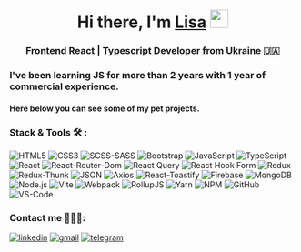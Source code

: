 <h1 align="center">Hi there, I'm <a href="https://www.linkedin.com/in/vasilisa-kirianova" target="_blank">Lisa</a> 
<img src="https://github.com/blackcater/blackcater/raw/main/images/Hi.gif" height="32"/></h1>
<h3 align="center">Frontend React | Typescript Developer from Ukraine 🇺🇦 </h3>

<h3 >I've been learning JS for more than 2 years with 1 year of commercial experience.</h2>
<h4>Here below you can see some of my pet projects.</h3>

<h3>Stack & Tools 🛠️ :</h3>
<p class="has-line-data" data-line-start="0" data-line-end="2"><img src="https://img.shields.io/badge/HTML5-101e3f?style=for-the-badge&amp;logo=html5" alt="HTML5"> <img src="https://img.shields.io/badge/css3-101e3f.svg?style=for-the-badge&amp;logo=css3&amp;logoColor=blue" alt="CSS3"> <img src="https://img.shields.io/badge/SCSS_SASS-101e3f?style=for-the-badge&amp;logo=Sass" alt="SCSS-SASS"> <img src="https://img.shields.io/badge/Bootstrap-101e3f?style=for-the-badge&amp;logo=Bootstrap" alt="Bootstrap"> <img src="https://img.shields.io/badge/Java_Script-101e3f?style=for-the-badge&amp;logo=javascript" alt="JavaScript"> <img src="https://img.shields.io/badge/Type_Script-101e3f?style=for-the-badge&amp;logo=typescript" alt="TypeScript"> <img src="https://img.shields.io/badge/React-101e3f?style=for-the-badge&amp;logo=React" alt="React"> <img src="https://img.shields.io/badge/React_Router_Dom-101e3f?style=for-the-badge&amp;logo=React" alt="React-Router-Dom">  <img src="https://img.shields.io/badge/-React%20Query-101e3f?style=for-the-badge&amp;logo=react%20query&amp;logoColor=blue" alt="React Query">  <img src="https://img.shields.io/badge/React%20Hook%20Form-101e3f.svg?style=for-the-badge&amp;logo=reacthookform&amp;logoColor=pink" alt="React Hook Form">  <img src="https://img.shields.io/badge/redux-101e3f.svg?style=for-the-badge&amp;logo=redux&amp;logoColor=blueviolet" alt="Redux"> <img src="https://img.shields.io/badge/Redux_Thunk-101e3f?style=for-the-badge&amp;logo=reduxsaga" alt="Redux-Thunk"> <img src="https://img.shields.io/badge/JSON-101e3f?style=for-the-badge&amp;logo=JSON" alt="JSON"> <img src="https://img.shields.io/badge/Axios-101e3f?style=for-the-badge&amp;logo=Axios" alt="Axios"> <img src="https://img.shields.io/badge/React_Toastify-101e3f?style=for-the-badge&amp;logo=React_Toastify" alt="React-Toastify"> <img src="https://img.shields.io/badge/Firebase-101e3f?style=for-the-badge&amp;logo=Firebase" alt="Firebase">  <img src="https://img.shields.io/badge/MongoDB-101e3f.svg?style=for-the-badge&amp;logo=mongodb&amp;logoColor=green" alt="MongoDB"> <img src="https://img.shields.io/badge/Node.js-101e3f?style=for-the-badge&amp;logo=Node.js" alt="Node.js"> <img src="https://img.shields.io/badge/vite-101e3f.svg?style=for-the-badge&amp;logo=vite&amp;logoColor=fuchia" alt="Vite"> <img src="https://img.shields.io/badge/webpack-101e3f.svg?style=for-the-badge&amp;logo=webpack&amp;logoColor=blue" alt="Webpack">  <img src="https://img.shields.io/badge/RollupJS-101e3f?style=for-the-badge&amp;logo=rollup.js&amp;logoColor=red" alt="RollupJS"> <img src="https://img.shields.io/badge/yarn-101e3f.svg?style=for-the-badge&amp;logo=yarn&amp;logoColor=blue" alt="Yarn"> <img src="https://img.shields.io/badge/NPM-101e3f.svg?style=for-the-badge&amp;logo=npm&amp;logoColor=" alt="NPM"> <img src="https://img.shields.io/badge/GitHub-101e3f?style=for-the-badge&amp;logo=GitHub" alt="GitHub"><br>
<img src="https://img.shields.io/badge/VS_Code-101e3f?style=for-the-badge&amp;logo=VisualStudioCode&amp;logoColor=blue" alt="VS-Code"></p>

<h3>Contact me 👩🏼‍💻:</h3>
<p class="has-line-data" data-line-start="4" data-line-end="6"><a href="https://www.linkedin.com/in/vasilisa-kirianova"><img src="https://img.shields.io/badge/linkedin-101e3f?style=for-the-badge&amp;logo=linkedin&amp;logoColor=blue" alt="linkedin"></a> 
<a href="https://mail.google.com/mail/u/0/#inbox?compose=DmwnWrRmVGgHdnWXldvDlxFrTvxnhTMBvBZNHpHTpnBmMjXHvpJSpXZtZGlSLhkFHJPNXxwTNhlv"><img src="https://img.shields.io/badge/gmail-101e3f?style=for-the-badge&amp;logo=gmail&amp;logoColor=red" alt="gmail"></a> <a href="https://t.me/lisakirj"><img src="https://img.shields.io/badge/telegram-101e3f?style=for-the-badge&amp;logo=telegram&amp;logoColor=blue" alt="telegram"></a></p> 
